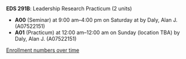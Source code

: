 **EDS 291B**: Leadership Research Practicum (2 units)

- **A00** (Seminar) at 9:00 am–4:00 pm on Saturday at   by Daly, Alan J. (A07522151)
- **A01** (Practicum) at 12:00 am–12:00 am on Sunday (location TBA) by Daly, Alan J. (A07522151)

[Enrollment numbers over time](./EDS291B.tsv)
